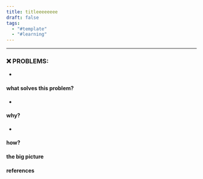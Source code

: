 ```yaml
---
title: titleeeeeeee
draft: false
tags:
  - "#template"
  - "#learning"
---
```

 
---

 ### ❌ PROBLEMS:
* 

#### what solves this problem?
* 
#### why?

* 

#### how?

#### the big picture


#### references



